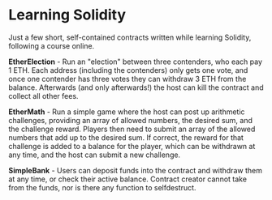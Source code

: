 # Learning Solidity

Just a few short, self-contained contracts written while learning Solidity, following a course online.

**EtherElection** - Run an "election" between three contenders, who each pay 1 ETH. Each address (including the contenders) only gets one vote, and once one contender has three votes they can withdraw 3 ETH from the balance. Afterwards (and only afterwards!) the host can kill the contract and collect all other fees.

**EtherMath** - Run a simple game where the host can post up arithmetic challenges, providing an array of allowed numbers, the desired sum, and the challenge reward. Players then need to submit an array of the allowed numbers that add up to the desired sum. If correct, the reward for that challenge is added to a balance for the player, which can be withdrawn at any time, and the host can submit a new challenge.

**SimpleBank** - Users can deposit funds into the contract and withdraw them at any time, or check their active balance. Contract creator cannot take from the funds, nor is there any function to selfdestruct.
